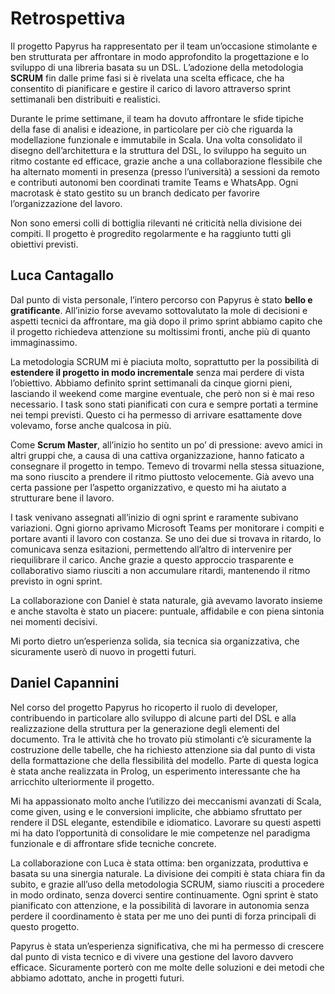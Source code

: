 # Retrospettiva

Il progetto Papyrus ha rappresentato per il team un’occasione stimolante e ben strutturata per affrontare in modo approfondito la progettazione e lo sviluppo di una libreria basata su un DSL. L’adozione della metodologia **SCRUM** fin dalle prime fasi si è rivelata una scelta efficace, che ha consentito di pianificare e gestire il carico di lavoro attraverso sprint settimanali ben distribuiti e realistici.

Durante le prime settimane, il team ha dovuto affrontare le sfide tipiche della fase di analisi e ideazione, in particolare per ciò che riguarda la modellazione funzionale e immutabile in Scala. Una volta consolidato il disegno dell’architettura e la struttura del DSL, lo sviluppo ha seguito un ritmo costante ed efficace, grazie anche a una collaborazione flessibile che ha alternato momenti in presenza (presso l’università) a sessioni da remoto e contributi autonomi ben coordinati tramite Teams e WhatsApp. Ogni macrotask è stato gestito su un branch dedicato per favorire l’organizzazione del lavoro.

Non sono emersi colli di bottiglia rilevanti né criticità nella divisione dei compiti. Il progetto è progredito regolarmente e ha raggiunto tutti gli obiettivi previsti.

## Luca Cantagallo

Dal punto di vista personale, l’intero percorso con Papyrus è stato **bello e gratificante**. All’inizio forse avevamo sottovalutato la mole di decisioni e aspetti tecnici da affrontare, ma già dopo il primo sprint abbiamo capito che il progetto richiedeva attenzione su moltissimi fronti, anche più di quanto immaginassimo.

La metodologia SCRUM mi è piaciuta molto, soprattutto per la possibilità di **estendere il progetto in modo incrementale** senza mai perdere di vista l’obiettivo. Abbiamo definito sprint settimanali da cinque giorni pieni, lasciando il weekend come margine eventuale, che però non si è mai reso necessario. I task sono stati pianificati con cura e sempre portati a termine nei tempi previsti. Questo ci ha permesso di arrivare esattamente dove volevamo, forse anche qualcosa in più.

Come **Scrum Master**, all’inizio ho sentito un po’ di pressione: avevo amici in altri gruppi che, a causa di una cattiva organizzazione, hanno faticato a consegnare il progetto in tempo. Temevo di trovarmi nella stessa situazione, ma sono riuscito a prendere il ritmo piuttosto velocemente. Già avevo una certa passione per l’aspetto organizzativo, e questo mi ha aiutato a strutturare bene il lavoro.

I task venivano assegnati all’inizio di ogni sprint e raramente subivano variazioni. Ogni giorno aprivamo Microsoft Teams per monitorare i compiti e portare avanti il lavoro con costanza. Se uno dei due si trovava in ritardo, lo comunicava senza esitazioni, permettendo all’altro di intervenire per riequilibrare il carico. Anche grazie a questo approccio trasparente e collaborativo siamo riusciti a non accumulare ritardi, mantenendo il ritmo previsto in ogni sprint.

La collaborazione con Daniel è stata naturale, già avevamo lavorato insieme e anche stavolta è stato un piacere: puntuale, affidabile e con piena sintonia nei momenti decisivi.

Mi porto dietro un’esperienza solida, sia tecnica sia organizzativa, che sicuramente userò di nuovo in progetti futuri.


## Daniel Capannini

Nel corso del progetto Papyrus ho ricoperto il ruolo di developer, contribuendo in particolare allo sviluppo di alcune parti del DSL e alla realizzazione della struttura per la generazione degli elementi del documento. Tra le attività che ho trovato più stimolanti c’è sicuramente la costruzione delle tabelle, che ha richiesto attenzione sia dal punto di vista della formattazione che della flessibilità del modello. Parte di questa logica è stata anche realizzata in Prolog, un esperimento interessante che ha arricchito ulteriormente il progetto.

Mi ha appassionato molto anche l’utilizzo dei meccanismi avanzati di Scala, come given, using e le conversioni implicite, che abbiamo sfruttato per rendere il DSL elegante, estendibile e idiomatico. Lavorare su questi aspetti mi ha dato l’opportunità di consolidare le mie competenze nel paradigma funzionale e di affrontare sfide tecniche concrete.

La collaborazione con Luca è stata ottima: ben organizzata, produttiva e basata su una sinergia naturale. La divisione dei compiti è stata chiara fin da subito, e grazie all’uso della metodologia SCRUM, siamo riusciti a procedere in modo ordinato, senza doverci sentire continuamente. Ogni sprint è stato pianificato con attenzione, e la possibilità di lavorare in autonomia senza perdere il coordinamento è stata per me uno dei punti di forza principali di questo progetto.

Papyrus è stata un’esperienza significativa, che mi ha permesso di crescere dal punto di vista tecnico e di vivere una gestione del lavoro davvero efficace. Sicuramente porterò con me molte delle soluzioni e dei metodi che abbiamo adottato, anche in progetti futuri.